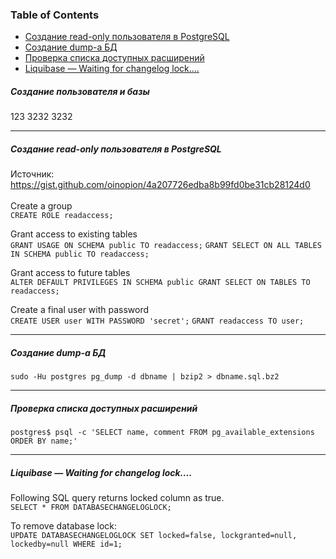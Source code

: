 ### Table of Contents </br>
- [Создание read-only пользователя в PostgreSQL](#postgresql_create_readonly_user)
- [Создание dump-а БД](#postgresql_pgdump)
- [Проверка списка доступных расширений](#postgresql_show_available_extensions)
- [Liquibase — Waiting for changelog lock….](#liquibase_lock)


##### Создание пользователя и базы </br>
123
3232
3232

--- 
##### Создание read-only пользователя в PostgreSQL <a name="postgresql_create_readonly_user"></a> </br>
Источник: https://gist.github.com/oinopion/4a207726edba8b99fd0be31cb28124d0  </br>
</br>
Create a group </br>
```CREATE ROLE readaccess;```

Grant access to existing tables </br>
```GRANT USAGE ON SCHEMA public TO readaccess;```
```GRANT SELECT ON ALL TABLES IN SCHEMA public TO readaccess;```

Grant access to future tables </br>
```ALTER DEFAULT PRIVILEGES IN SCHEMA public GRANT SELECT ON TABLES TO readaccess;```

Create a final user with password </br>
```CREATE USER user WITH PASSWORD 'secret';```
```GRANT readaccess TO user;```

---
##### Создание dump-а БД<a name="postgresql_pgdump"></a></br>
```sudo -Hu postgres pg_dump -d dbname | bzip2 > dbname.sql.bz2```

---
##### Проверка списка доступных расширений <a name="postgresql_show_available_extensions"></a></br>
```postgres$ psql -c 'SELECT name, comment FROM pg_available_extensions ORDER BY name;'```

---
##### Liquibase — Waiting for changelog lock….<a name="liquibase_lock"></a></br>
Following SQL query returns locked column as true.</br>
```SELECT * FROM DATABASECHANGELOGLOCK;```

To remove database lock:</br>
```UPDATE DATABASECHANGELOGLOCK SET locked=false, lockgranted=null, lockedby=null WHERE id=1;```


